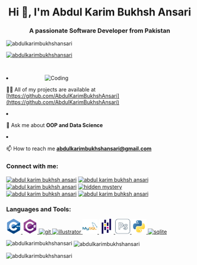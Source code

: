 <h1 align="center">Hi 👋, I'm Abdul Karim Bukhsh Ansari</h1>
<h3 align="center">A passionate Software Developer from Pakistan</h3>

<p align="left"> <img src="https://komarev.com/ghpvc/?username=abdulkarimbukhshansari&label=Profile%20views&color=0e75b6&style=flat" alt="abdulkarimbukhshansari" /> </p>

<p align="left"> <a href="https://github.com/ryo-ma/github-profile-trophy"><img src="https://github-profile-trophy.vercel.app/?username=abdulkarimbukhshansari" alt="abdulkarimbukhshansari" /></a> </p>

<p align="left"> <a href="https://twitter.com/" target="blank"><img src="https://img.shields.io/twitter/follow/?logo=twitter&style=for-the-badge" alt="" /></a> </p>
<img align="right" alt="Coding" width="400" src="https://camo.githubusercontent.com/7de37139d0b4c1ce40865e799b446c0e963a3dd8fb68d239707237c40604fa3d/68747470733a2f2f63646e2e6472696262626c652e636f6d2f75736572732f3733303730332f73637265656e73686f74732f363538313234332f6176656e746f2e676966"
- 🌱 I’m currently learning **Machine Learning**

- 👨‍💻 All of my projects are available at [https://github.com/AbdulKarimBukhshAnsari](https://github.com/AbdulKarimBukhshAnsari)

- 💬 Ask me about **OOP and Data Science**

- 📫 How to reach me **abdulkarimbukhshansari@gmail.com**

<h3 align="left">Connect with me:</h3>
<p align="left">
<a href="https://www.linkedin.com/in/abdul-karim-bukhsh-ansari-56b0292b3/" target="blank"><img align="center" src="https://raw.githubusercontent.com/rahuldkjain/github-profile-readme-generator/master/src/images/icons/Social/linked-in-alt.svg" alt="abdul karim bukhsh ansari" height="30" width="40" /></a>
<a href="https://www.facebook.com/kareem.ansari.3939" target="blank"><img align="center" src="https://raw.githubusercontent.com/rahuldkjain/github-profile-readme-generator/master/src/images/icons/Social/facebook.svg" alt="abdul karim bukhsh ansari" height="30" width="40" /></a>
<a href="https://instagram.com/abdul karim bukhsh ansari" target="blank"><img align="center" src="https://raw.githubusercontent.com/rahuldkjain/github-profile-readme-generator/master/src/images/icons/Social/instagram.svg" alt="abdul karim bukhsh ansari" height="30" width="40" /></a>
<a href="https://www.youtube.com/channel/UCfbCwQl7KkH9urwltoTa7XA" target="blank"><img align="center" src="https://raw.githubusercontent.com/rahuldkjain/github-profile-readme-generator/master/src/images/icons/Social/youtube.svg" alt="hidden mystery" height="30" width="40" /></a>
<a href="https://www.hackerrank.com/profile/hiddenmystery621" target="blank"><img align="center" src="https://raw.githubusercontent.com/rahuldkjain/github-profile-readme-generator/master/src/images/icons/Social/hackerrank.svg" alt="abdul karim buhksh ansari" height="30" width="40" /></a>
<a href="https://leetcode.com/Abdul_Karim_Bukhsh_Ansari/" target="blank"><img align="center" src="https://raw.githubusercontent.com/rahuldkjain/github-profile-readme-generator/master/src/images/icons/Social/leet-code.svg" alt="abdul karim buhksh ansari" height="30" width="40" /></a>
</p>

<h3 align="left">Languages and Tools:</h3>
<p align="left"> <a href="https://www.w3schools.com/cpp/" target="_blank" rel="noreferrer"> <img src="https://raw.githubusercontent.com/devicons/devicon/master/icons/cplusplus/cplusplus-original.svg" alt="cplusplus" width="40" height="40"/> </a> <a href="https://www.w3schools.com/cs/" target="_blank" rel="noreferrer"> <img src="https://raw.githubusercontent.com/devicons/devicon/master/icons/csharp/csharp-original.svg" alt="csharp" width="40" height="40"/> </a> <a href="https://git-scm.com/" target="_blank" rel="noreferrer"> <img src="https://www.vectorlogo.zone/logos/git-scm/git-scm-icon.svg" alt="git" width="40" height="40"/> </a> <a href="https://www.adobe.com/in/products/illustrator.html" target="_blank" rel="noreferrer"> <img src="https://www.vectorlogo.zone/logos/adobe_illustrator/adobe_illustrator-icon.svg" alt="illustrator" width="40" height="40"/> </a> <a href="https://www.mysql.com/" target="_blank" rel="noreferrer"> <img src="https://raw.githubusercontent.com/devicons/devicon/master/icons/mysql/mysql-original-wordmark.svg" alt="mysql" width="40" height="40"/> </a> <a href="https://pandas.pydata.org/" target="_blank" rel="noreferrer"> <img src="https://raw.githubusercontent.com/devicons/devicon/2ae2a900d2f041da66e950e4d48052658d850630/icons/pandas/pandas-original.svg" alt="pandas" width="40" height="40"/> </a> <a href="https://www.photoshop.com/en" target="_blank" rel="noreferrer"> <img src="https://raw.githubusercontent.com/devicons/devicon/master/icons/photoshop/photoshop-line.svg" alt="photoshop" width="40" height="40"/> </a> <a href="https://www.python.org" target="_blank" rel="noreferrer"> <img src="https://raw.githubusercontent.com/devicons/devicon/master/icons/python/python-original.svg" alt="python" width="40" height="40"/> </a> <a href="https://www.sqlite.org/" target="_blank" rel="noreferrer"> <img src="https://www.vectorlogo.zone/logos/sqlite/sqlite-icon.svg" alt="sqlite" width="40" height="40"/> </a> </p>

<p><img align="left" src="https://github-readme-stats.vercel.app/api/top-langs?username=abdulkarimbukhshansari&show_icons=true&locale=en&layout=compact" alt="abdulkarimbukhshansari" /></p>

<p>&nbsp;<img align="center" src="https://github-readme-stats.vercel.app/api?username=abdulkarimbukhshansari&show_icons=true&locale=en" alt="abdulkarimbukhshansari" /></p>

<p><img align="center" src="https://github-readme-streak-stats.herokuapp.com/?user=abdulkarimbukhshansari&" alt="abdulkarimbukhshansari" /></p>

